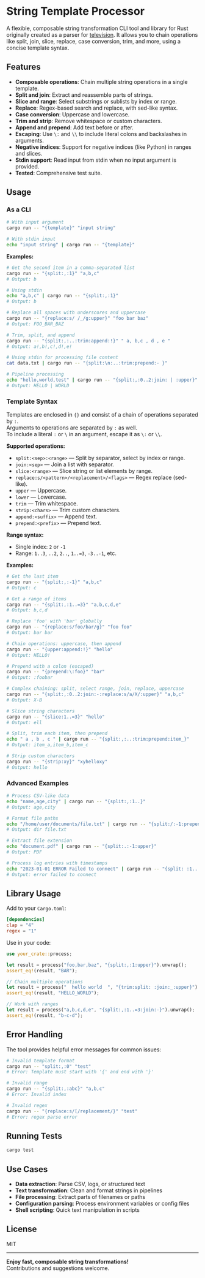 # String Template Processor

A flexible, composable string transformation CLI tool and library for Rust originally created as a parser for [television](https://github.com/alexpasmantier/television). It allows you to chain operations like split, join, slice, replace, case conversion, trim, and more, using a concise template syntax.

## Features

- **Composable operations**: Chain multiple string operations in a single template.
- **Split and join**: Extract and reassemble parts of strings.
- **Slice and range**: Select substrings or sublists by index or range.
- **Replace**: Regex-based search and replace, with sed-like syntax.
- **Case conversion**: Uppercase and lowercase.
- **Trim and strip**: Remove whitespace or custom characters.
- **Append and prepend**: Add text before or after.
- **Escaping**: Use `\:` and `\\` to include literal colons and backslashes in arguments.
- **Negative indices**: Support for negative indices (like Python) in ranges and slices.
- **Stdin support**: Read input from stdin when no input argument is provided.
- **Tested**: Comprehensive test suite.

## Usage

### As a CLI

```sh
# With input argument
cargo run -- "{template}" "input string"

# With stdin input
echo "input string" | cargo run -- "{template}"
```

**Examples:**

```sh
# Get the second item in a comma-separated list
cargo run -- "{split:,:1}" "a,b,c"
# Output: b

# Using stdin
echo "a,b,c" | cargo run -- "{split:,:1}"
# Output: b

# Replace all spaces with underscores and uppercase
cargo run -- "{replace:s/ /_/g:upper}" "foo bar baz"
# Output: FOO_BAR_BAZ

# Trim, split, and append
cargo run -- "{split:,:..:trim:append:!}" " a, b,c , d , e "
# Output: a!,b!,c!,d!,e!

# Using stdin for processing file content
cat data.txt | cargo run -- "{split:\n:..:trim:prepend:- }"

# Pipeline processing
echo "hello,world,test" | cargo run -- "{split:,:0..2:join: | :upper}"
# Output: HELLO | WORLD
```

### Template Syntax

Templates are enclosed in `{}` and consist of a chain of operations separated by `:`.  
Arguments to operations are separated by `:` as well.  
To include a literal `:` or `\` in an argument, escape it as `\:` or `\\`.

**Supported operations:**

- `split:<sep>:<range>` — Split by separator, select by index or range.
- `join:<sep>` — Join a list with separator.
- `slice:<range>` — Slice string or list elements by range.
- `replace:s/<pattern>/<replacement>/<flags>` — Regex replace (sed-like).
- `upper` — Uppercase.
- `lower` — Lowercase.
- `trim` — Trim whitespace.
- `strip:<chars>` — Trim custom characters.
- `append:<suffix>` — Append text.
- `prepend:<prefix>` — Prepend text.

**Range syntax:**

- Single index: `2` or `-1`
- Range: `1..3`, `..2`, `2..`, `1..=3`, `-3..-1`, etc.

**Examples:**

```sh
# Get the last item
cargo run -- "{split:,:-1}" "a,b,c"
# Output: c

# Get a range of items
cargo run -- "{split:,:1..=3}" "a,b,c,d,e"
# Output: b,c,d

# Replace 'foo' with 'bar' globally
cargo run -- "{replace:s/foo/bar/g}" "foo foo"
# Output: bar bar

# Chain operations: uppercase, then append
cargo run -- "{upper:append:!}" "hello"
# Output: HELLO!

# Prepend with a colon (escaped)
cargo run -- "{prepend:\:foo}" "bar"
# Output: :foobar

# Complex chaining: split, select range, join, replace, uppercase
cargo run -- "{split:,:0..2:join:-:replace:s/a/X/:upper}" "a,b,c"
# Output: X-B

# Slice string characters
cargo run -- "{slice:1..=3}" "hello"
# Output: ell

# Split, trim each item, then prepend
echo " a , b , c " | cargo run -- "{split:,:..:trim:prepend:item_}"
# Output: item_a,item_b,item_c

# Strip custom characters
cargo run -- "{strip:xy}" "xyhelloxy"
# Output: hello
```

### Advanced Examples

```sh
# Process CSV-like data
echo "name,age,city" | cargo run -- "{split:,:1..}" 
# Output: age,city

# Format file paths
echo "/home/user/documents/file.txt" | cargo run -- "{split:/:-1:prepend:dir }"
# Output: dir file.txt

# Extract file extension
echo "document.pdf" | cargo run -- "{split:.:-1:upper}"
# Output: PDF

# Process log entries with timestamps
echo "2023-01-01 ERROR Failed to connect" | cargo run -- "{split: :1..:join: :lower}"
# Output: error failed to connect
```

## Library Usage

Add to your `Cargo.toml`:

```toml
[dependencies]
clap = "4"
regex = "1"
```

Use in your code:

```rust
use your_crate::process;

let result = process("foo,bar,baz", "{split:,:1:upper}").unwrap();
assert_eq!(result, "BAR");

// Chain multiple operations
let result = process("  hello world  ", "{trim:split: :join:_:upper}").unwrap();
assert_eq!(result, "HELLO_WORLD");

// Work with ranges
let result = process("a,b,c,d,e", "{split:,:1..=3:join:-}").unwrap();
assert_eq!(result, "b-c-d");
```

## Error Handling

The tool provides helpful error messages for common issues:

```sh
# Invalid template format
cargo run -- "split:,:0" "test"
# Error: Template must start with '{' and end with '}'

# Invalid range
cargo run -- "{split:,:abc}" "a,b,c"  
# Error: Invalid index

# Invalid regex
cargo run -- "{replace:s/[/replacement/}" "test"
# Error: regex parse error
```

## Running Tests

```sh
cargo test
```

## Use Cases

- **Data extraction**: Parse CSV, logs, or structured text
- **Text transformation**: Clean and format strings in pipelines
- **File processing**: Extract parts of filenames or paths
- **Configuration parsing**: Process environment variables or config files
- **Shell scripting**: Quick text manipulation in scripts

## License

MIT

---

**Enjoy fast, composable string transformations!**  
Contributions and suggestions welcome.
